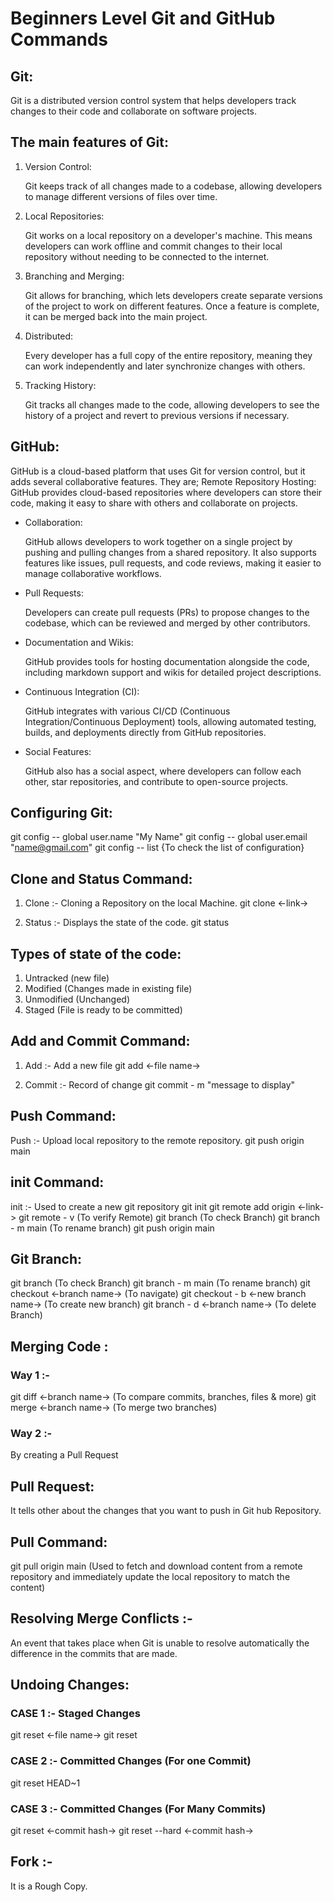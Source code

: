 # Beginners Level Git and GitHub Commands 

## Git: 
  Git is a distributed version control system that helps developers track changes to their code and collaborate on software projects.

## The main features of Git:
1.  Version Control:
   
    Git keeps track of all changes made to a codebase, allowing developers to manage different versions of files over time.

2. Local Repositories:

   Git works on a local repository on a developer's machine. This means developers can work offline and commit changes to their local repository without needing 
   to be connected to the internet.

3. Branching and Merging:
   
   Git allows for branching, which lets developers create separate versions of the project to work on different features. Once a feature is complete, it can be 
   merged back into the main project.

4. Distributed:
   
   Every developer has a full copy of the entire repository, meaning they can work independently and later synchronize changes with others.

5. Tracking History:
   
   Git tracks all changes made to the code, allowing developers to see the history of a project and revert to previous versions if necessary.

## GitHub:

GitHub is a cloud-based platform that uses Git for version control, but it adds several collaborative features. They are;
Remote Repository Hosting: GitHub provides cloud-based repositories where developers can store their code, making it easy to share with others and collaborate on projects.

- Collaboration:
  
   GitHub allows developers to work together on a single project by pushing and pulling changes from a shared repository. It also supports features 
   like issues, pull requests, and code reviews, making it easier to manage collaborative workflows.

- Pull Requests:

  Developers can create pull requests (PRs) to propose changes to the codebase, which can be reviewed and merged by other contributors.

- Documentation and Wikis:

   GitHub provides tools for hosting documentation alongside the code, including markdown support and wikis for detailed project 
   descriptions.

- Continuous Integration (CI):

  GitHub integrates with various CI/CD (Continuous Integration/Continuous Deployment) tools, allowing automated testing, builds, and 
  deployments directly from GitHub repositories.

- Social Features:

  GitHub also has a social aspect, where developers can follow each other, star repositories, and contribute to open-source projects.

## Configuring Git:

git config -- global user.name "My Name"
git config -- global user.email "name@gmail.com"
git config -- list {To check the list of configuration}

## Clone and Status Command:

1. Clone :- Cloning a Repository on the local Machine.
git clone <-link->

2. Status :- Displays the state of the code.
git status

## Types of state of the code:

1. Untracked (new file)
2. Modified (Changes made in existing file)
3. Unmodified (Unchanged)
4. Staged (File is ready to be committed)

## Add and Commit Command:

1. Add :- Add a new file
git add <-file name->

2. Commit :- Record of change
git commit - m "message to display"

## Push Command:

Push :- Upload local repository to the remote repository.
git push origin main

## init Command:

init :- Used to create a new git repository
git init
git remote add origin <-link->
git remote - v  (To verify Remote)
git branch  (To check Branch)
git branch - m main (To rename branch)
git push origin main

## Git Branch:

git branch (To check Branch)
git branch - m  main  (To rename branch)
git checkout <-branch name->  (To navigate)
git checkout - b <-new branch name->  (To create new branch)
git branch - d <-branch name->  (To delete Branch)

## Merging Code :

### Way 1 :-
git diff <-branch name->  (To compare commits, branches, files & more) 
git merge <-branch name->  (To merge two branches)

### Way 2 :-
By creating a Pull Request

## Pull Request:

It tells other about the changes that you want to push in Git hub Repository.

## Pull Command:
git pull origin main    (Used to fetch and download content from a remote repository and immediately update the local repository to match the content)

## Resolving Merge Conflicts :-
An event that takes place when Git is unable to resolve automatically the difference in the commits that are made.

## Undoing Changes:

### CASE 1 :- Staged Changes
git reset  <-file name->
git reset

### CASE 2 :- Committed Changes (For one Commit)
git reset HEAD~1

### CASE 3 :- Committed Changes (For Many Commits)
git reset  <-commit hash->
git reset --hard   <-commit hash->

## Fork :-
It is a Rough Copy.





